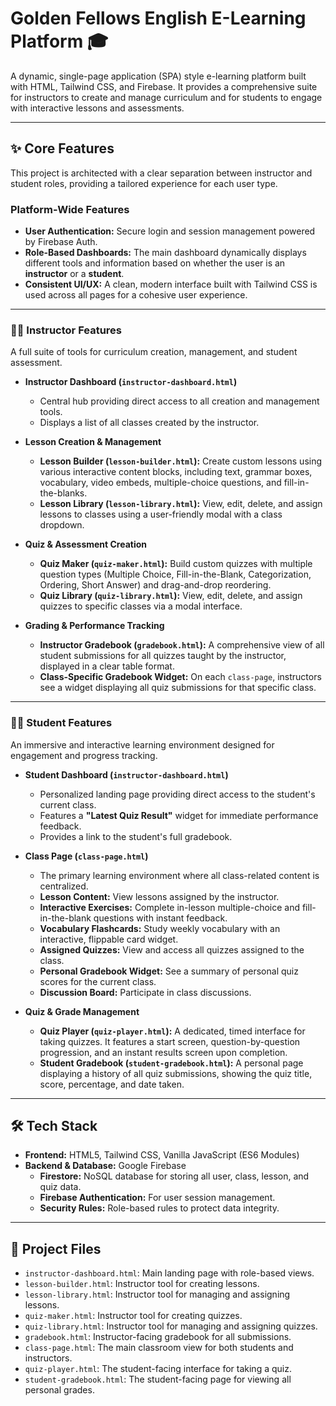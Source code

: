 # Golden Fellows English E-Learning Platform 🎓
A dynamic, single-page application (SPA) style e-learning platform built with HTML, Tailwind CSS, and Firebase. It provides a comprehensive suite for instructors to create and manage curriculum and for students to engage with interactive lessons and assessments.

---
## ✨ Core Features
This project is architected with a clear separation between instructor and student roles, providing a tailored experience for each user type.

### Platform-Wide Features
* **User Authentication:** Secure login and session management powered by Firebase Auth.
* **Role-Based Dashboards:** The main dashboard dynamically displays different tools and information based on whether the user is an **instructor** or a **student**.
* **Consistent UI/UX:** A clean, modern interface built with Tailwind CSS is used across all pages for a cohesive user experience.

---
### 👨‍🏫 Instructor Features

A full suite of tools for curriculum creation, management, and student assessment.

* **Instructor Dashboard (`instructor-dashboard.html`)**
    * Central hub providing direct access to all creation and management tools.
    * Displays a list of all classes created by the instructor.

* **Lesson Creation & Management**
    * **Lesson Builder (`lesson-builder.html`):** Create custom lessons using various interactive content blocks, including text, grammar boxes, vocabulary, video embeds, multiple-choice questions, and fill-in-the-blanks.
    * **Lesson Library (`lesson-library.html`):** View, edit, delete, and assign lessons to classes using a user-friendly modal with a class dropdown.

* **Quiz & Assessment Creation**
    * **Quiz Maker (`quiz-maker.html`):** Build custom quizzes with multiple question types (Multiple Choice, Fill-in-the-Blank, Categorization, Ordering, Short Answer) and drag-and-drop reordering.
    * **Quiz Library (`quiz-library.html`):** View, edit, delete, and assign quizzes to specific classes via a modal interface.

* **Grading & Performance Tracking**
    * **Instructor Gradebook (`gradebook.html`):** A comprehensive view of all student submissions for all quizzes taught by the instructor, displayed in a clear table format.
    * **Class-Specific Gradebook Widget:** On each `class-page`, instructors see a widget displaying all quiz submissions for that specific class.

---
### 👩‍🎓 Student Features

An immersive and interactive learning environment designed for engagement and progress tracking.

* **Student Dashboard (`instructor-dashboard.html`)**
    * Personalized landing page providing direct access to the student's current class.
    * Features a **"Latest Quiz Result"** widget for immediate performance feedback.
    * Provides a link to the student's full gradebook.

* **Class Page (`class-page.html`)**
    * The primary learning environment where all class-related content is centralized.
    * **Lesson Content:** View lessons assigned by the instructor.
    * **Interactive Exercises:** Complete in-lesson multiple-choice and fill-in-the-blank questions with instant feedback.
    * **Vocabulary Flashcards:** Study weekly vocabulary with an interactive, flippable card widget.
    * **Assigned Quizzes:** View and access all quizzes assigned to the class.
    * **Personal Gradebook Widget:** See a summary of personal quiz scores for the current class.
    * **Discussion Board:** Participate in class discussions.

* **Quiz & Grade Management**
    * **Quiz Player (`quiz-player.html`):** A dedicated, timed interface for taking quizzes. It features a start screen, question-by-question progression, and an instant results screen upon completion.
    * **Student Gradebook (`student-gradebook.html`):** A personal page displaying a history of all quiz submissions, showing the quiz title, score, percentage, and date taken.

---
## 🛠️ Tech Stack
* **Frontend:** HTML5, Tailwind CSS, Vanilla JavaScript (ES6 Modules)
* **Backend & Database:** Google Firebase
    * **Firestore:** NoSQL database for storing all user, class, lesson, and quiz data.
    * **Firebase Authentication:** For user session management.
    * **Security Rules:** Role-based rules to protect data integrity.

---
## 📁 Project Files
* `instructor-dashboard.html`: Main landing page with role-based views.
* `lesson-builder.html`: Instructor tool for creating lessons.
* `lesson-library.html`: Instructor tool for managing and assigning lessons.
* `quiz-maker.html`: Instructor tool for creating quizzes.
* `quiz-library.html`: Instructor tool for managing and assigning quizzes.
* `gradebook.html`: Instructor-facing gradebook for all submissions.
* `class-page.html`: The main classroom view for both students and instructors.
* `quiz-player.html`: The student-facing interface for taking a quiz.
* `student-gradebook.html`: The student-facing page for viewing all personal grades.
